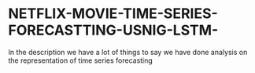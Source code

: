 # NETFLIX-MOVIE-TIME-SERIES-FORECASTTING-USNIG-LSTM-
In the description we have a lot of things to say we have done analysis on the representation of time series forecasting
